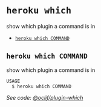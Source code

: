 `heroku which`
==============

show which plugin a command is in

* [`heroku which COMMAND`](#heroku-which-command)

## `heroku which COMMAND`

show which plugin a command is in

```
USAGE
  $ heroku which COMMAND
```

_See code: [@oclif/plugin-which](https://github.com/oclif/plugin-which/blob/v1.0.1/src/commands/which.ts)_
